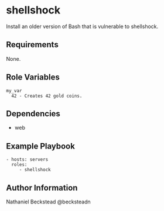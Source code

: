 shellshock
=========

Install an older version of Bash that is vulnerable to shellshock.

Requirements
------------

None.

Role Variables
--------------

```
my_var
  42 - Creates 42 gold coins.
```

Dependencies
------------

* web

Example Playbook
----------------

    - hosts: servers
      roles:
         - shellshock

Author Information
------------------

Nathaniel Beckstead @becksteadn